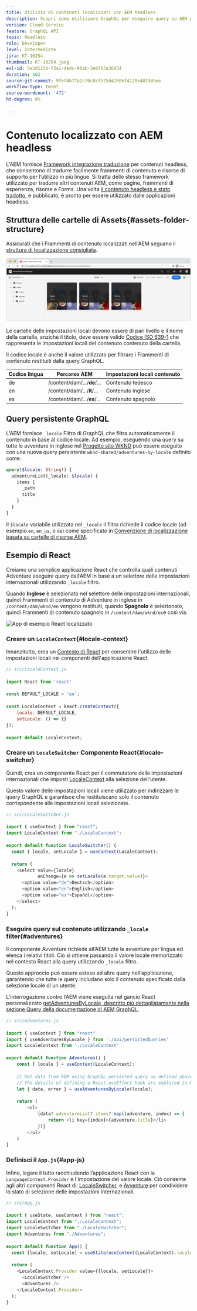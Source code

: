 ```yaml
---
title: Utilizzo di contenuti localizzati con AEM headless
description: Scopri come utilizzare GraphQL per eseguire query su AEM per contenuti localizzati.
version: Cloud Service
feature: GraphQL API
topic: Headless
role: Developer
level: Intermediate
jira: KT-10254
thumbnail: KT-10254.jpeg
exl-id: 5e3d115b-f3a1-4edc-86ab-3e0713a36d54
duration: 162
source-git-commit: 9fef4b77a2c70c8cf525d42686f4120e481945ee
workflow-type: tm+mt
source-wordcount: '472'
ht-degree: 0%

---
```


# Contenuto localizzato con AEM headless

L&#39;AEM fornisce [Framework integrazione traduzione](https://experienceleague.adobe.com/docs/experience-manager-cloud-service/content/sites/administering/reusing-content/translation/integration-framework.html) per contenuti headless, che consentono di tradurre facilmente frammenti di contenuto e risorse di supporto per l’utilizzo in più lingue. Si tratta dello stesso framework utilizzato per tradurre altri contenuti AEM, come pagine, frammenti di esperienza, risorse e Forms. Una volta [il contenuto headless è stato tradotto](https://experienceleague.adobe.com/docs/experience-manager-cloud-service/content/headless/journeys/translation/overview.html?lang=it), e pubblicato, è pronto per essere utilizzato dalle applicazioni headless.

## Struttura delle cartelle di Assets{#assets-folder-structure}

Assicurati che i Frammenti di contenuto localizzati nell’AEM seguano il [struttura di localizzazione consigliata](https://experienceleague.adobe.com/docs/experience-manager-cloud-service/content/headless/journeys/translation/getting-started.html#recommended-structure).

![Cartelle di risorse AEM localizzate](./assets/localized-content/asset-folders.jpg)

Le cartelle delle impostazioni locali devono essere di pari livello e il nome della cartella, anziché il titolo, deve essere valido [Codice ISO 639-1](https://en.wikipedia.org/wiki/List_of_ISO_639-1_codes) che rappresenta le impostazioni locali del contenuto contenuto della cartella.

Il codice locale è anche il valore utilizzato per filtrare i Frammenti di contenuto restituiti dalla query GraphQL.

| Codice lingua | Percorso AEM | Impostazioni locali contenuto |
|--------------------------------|----------|----------|
| de | /content/dam/.../**de**/... | Contenuto tedesco |
| en | /content/dam/.../**it**/... | Contenuto inglese |
| es | /content/dam/.../**es**/... | Contenuto spagnolo |

## Query persistente GraphQL

L&#39;AEM fornisce `_locale` Filtro di GraphQL che filtra automaticamente il contenuto in base al codice locale. Ad esempio, eseguendo una query su tutte le avventure in inglese nel [Progetto sito WKND](https://github.com/adobe/aem-guides-wknd) può essere eseguito con una nuova query persistente `wknd-shared/adventures-by-locale` definito come:

```graphql
query($locale: String!) {
  adventureList(_locale: $locale) {
    items {      
      _path
      title
    }
  }
}
```

Il `$locale` variabile utilizzata nel `_locale` il filtro richiede il codice locale (ad esempio `en`, `en_us`, o `de`) come specificato in [Convenzione di localizzazione basata su cartelle di risorse AEM](#assets-folder-structure).

## Esempio di React

Creiamo una semplice applicazione React che controlla quali contenuti Adventure eseguire query dall’AEM in base a un selettore delle impostazioni internazionali utilizzando `_locale` filtro.

Quando __Inglese__ è selezionato nel selettore delle impostazioni internazionali, quindi Frammenti di contenuto di Adventure in inglese in `/content/dam/wknd/en` vengono restituiti, quando __Spagnolo__ è selezionato, quindi Frammenti di contenuto spagnolo in `/content/dam/wknd/es`e così via.

![App di esempio React localizzato](./assets/localized-content/react-example.png)

### Creare un `LocaleContext`{#locale-context}

Innanzitutto, crea un [Contesto di React](https://reactjs.org/docs/context.html) per consentire l&#39;utilizzo delle impostazioni locali nei componenti dell&#39;applicazione React.

```javascript
// src/LocaleContext.js

import React from 'react'

const DEFAULT_LOCALE = 'en';

const LocaleContext = React.createContext({
    locale: DEFAULT_LOCALE, 
    setLocale: () => {}
});

export default LocaleContext;
```

### Creare un `LocaleSwitcher` Componente React{#locale-switcher}

Quindi, crea un componente React per il commutatore delle impostazioni internazionali che imposti [LocaleContext](#locale-context) alla selezione dell&#39;utente.

Questo valore delle impostazioni locali viene utilizzato per indirizzare le query GraphQL e garantisce che restituiscano solo il contenuto corrispondente alle impostazioni locali selezionate.

```javascript
// src/LocaleSwitcher.js

import { useContext } from "react";
import LocaleContext from "./LocaleContext";

export default function LocaleSwitcher() {
  const { locale, setLocale } = useContext(LocaleContext);

  return (
    <select value={locale}
            onChange={e => setLocale(e.target.value)}>
      <option value="de">Deutsch</option>
      <option value="en">English</option>
      <option value="es">Español</option>
    </select>
  );
}
```

### Eseguire query sul contenuto utilizzando `_locale` filter{#adventures}

Il componente Avventure richiede all’AEM tutte le avventure per lingua ed elenca i relativi titoli. Ciò si ottiene passando il valore locale memorizzato nel contesto React alla query utilizzando `_locale` filtro.

Questo approccio può essere esteso ad altre query nell’applicazione, garantendo che tutte le query includano solo il contenuto specificato dalla selezione locale di un utente.

L’interrogazione contro l’AEM viene eseguita nel gancio React personalizzato [getAdventuresByLocale, descritto più dettagliatamente nella sezione Query della documentazione di AEM GraphQL](./aem-headless-sdk.md).

```javascript
// src/Adventures.js

import { useContext } from "react"
import { useAdventuresByLocale } from './api/persistedQueries'
import LocaleContext from './LocaleContext'

export default function Adventures() {
    const { locale } = useContext(LocaleContext);

    // Get data from AEM using GraphQL persisted query as defined above 
    // The details of defining a React useEffect hook are explored in How to > AEM Headless SDK
    let { data, error } = useAdventuresByLocale(locale);

    return (
        <ul>
            {data?.adventureList?.items?.map((adventure, index) => { 
                return <li key={index}>{adventure.title}</li>
            })}
        </ul>
    )
}
```

### Definisci il `App.js`{#app-js}

Infine, legare il tutto racchiudendo l’applicazione React con la `LanguageContext.Provider` e l&#39;impostazione del valore locale. Ciò consente agli altri componenti React di: [LocaleSwitcher](#locale-switcher), e [Avventure](#adventures) per condividere lo stato di selezione delle impostazioni internazionali.

```javascript
// src/App.js

import { useState, useContext } from "react";
import LocaleContext from "./LocaleContext";
import LocaleSwitcher from "./LocaleSwitcher";
import Adventures from "./Adventures";

export default function App() {
  const [locale, setLocale] = useState(useContext(LocaleContext).locale);

  return (
    <LocaleContext.Provider value={{locale, setLocale}}>
      <LocaleSwitcher />
      <Adventures />
    </LocaleContext.Provider>
  );
}
```

